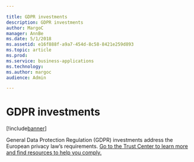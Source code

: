 ```yaml
---

title: GDPR investments
description: GDPR investments
author: MargoC
manager: AnnBe
ms.date: 5/1/2018
ms.assetid: e16f888f-a9a7-454d-8c58-8421e259d893
ms.topic: article
ms.prod: 
ms.service: business-applications
ms.technology: 
ms.author: margoc
audience: Admin

---
```

#  GDPR investments




[!include[banner](../../../includes/banner.md)]

General Data Protection Regulation (GDPR) investments address the European
privacy law’s requirements. [Go to the Trust Center to learn more and find
resources to help you
comply.](https://www.microsoft.com/en-us/TrustCenter/Privacy/gdpr/default.aspx)
